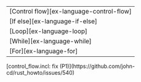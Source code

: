 ||
|--------|
| [Control flow][ex-language-control-flow] |
| [If else][ex-language-if-else] |
| [Loop][ex-language-loop] |
| [While][ex-language-while] |
| [For][ex-language-for] |

<div class="hidden">
[control_flow.incl: fix (P1)](https://github.com/john-cd/rust_howto/issues/540)

</div>
